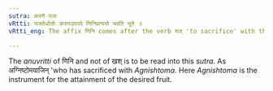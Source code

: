 ```yaml
---
sutra: करणे यजः
vRtti: यजतेर्धातोः करणउपपदे णिनिप्रत्ययो भवति भूते ॥
vRtti_eng: The affix णिनि comes after the verb यज् 'to sacrifice' with the sense of past time, when the word in composition is in the instrumental case.

---
```

The _anuvritti_ of णिनि and not of खश् is to be read into this _sutra_. As अग्निष्टोमयाजिन् 'who has sacrificed with _Agnishtoma_. Here _Agnishtoma_ is the instrument for the attainment of the desired fruit.